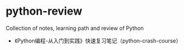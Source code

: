 # python-review
Collection of notes, learning path and review of Python

- 《Python编程-从入门到实践》快速复习笔记（python-crash-course）